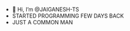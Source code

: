 - 👋 Hi, I’m @JAIGANESH-TS
- STARTED PROGRAMMING FEW DAYS BACK
- JUST A COMMON MAN
<!---
JAIGANESH-TS/JAIGANESH-TS is a ✨ special ✨ repository because its `README.md` (this file) appears on your GitHub profile.
You can click the Preview link to take a look at your changes.
--->
